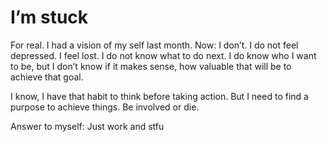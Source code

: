 # I’m stuck

For real. I had a vision of my self last month. Now: I don’t.
I do not feel depressed. I feel lost. I do not know what to do next.
I do know who I want to be, but I don’t know if it makes sense, how valuable that will be to achieve that goal.

I know, I have that habit to think before taking action. But I need to find a purpose to achieve things. Be involved or die.

Answer to myself: Just work and stfu

